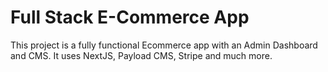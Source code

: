 # Full Stack E-Commerce App
This project is a fully functional Ecommerce app with an Admin Dashboard and CMS. It uses NextJS, Payload CMS, Stripe and much more.